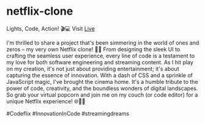 # netflix-clone

Lights, Code, Action! 🎬💻
Visit
[Live](https://rizwan-netflix.web.app/)

I'm thrilled to share a project that's been simmering in the world of ones and zeros – my very own Netflix clone! 🍿🎉
From designing the sleek UI to crafting the seamless user experience, every line of code is a testament to my love for both software engineering and streaming content. As I hit play on my creation, it's not just about providing entertainment; it's about capturing the essence of innovation.
With a dash of CSS and a sprinkle of JavaScript magic, I've brought the cinema home. It's a humble tribute to the power of code, creativity, and the boundless wonders of digital landscapes. So grab your virtual popcorn and join me on my couch (or code editor) for a unique Netflix experience! 🌐🍕🎥


#Codeflix #InnovationInCode #streamingdreams

